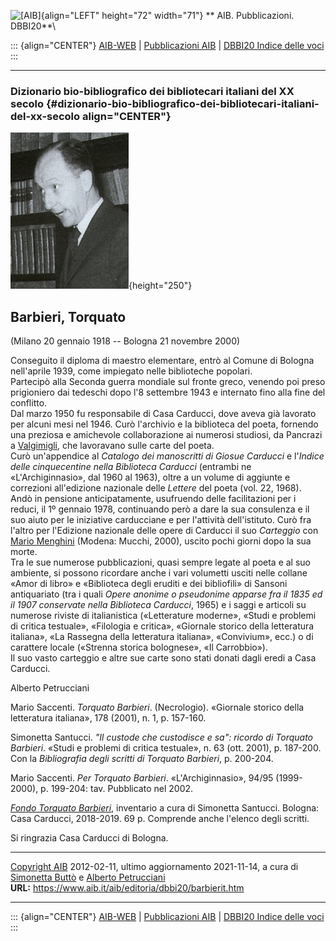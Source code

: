 ![\[AIB\]](/aib/wi/aibv72.gif){align="LEFT" height="72" width="71"}
** AIB. Pubblicazioni. DBBI20**\

::: {align="CENTER"}
[AIB-WEB](/) \| [Pubblicazioni AIB](/pubblicazioni/) \| [DBBI20 Indice
delle voci](dbbi20.htm)
:::

------------------------------------------------------------------------

### Dizionario bio-bibliografico dei bibliotecari italiani del XX secolo {#dizionario-bio-bibliografico-dei-bibliotecari-italiani-del-xx-secolo align="CENTER"}

![\[Ritratto\]](barbierit.jpg){height="250"}

## Barbieri, Torquato

(Milano 20 gennaio 1918 -- Bologna 21 novembre 2000)

Conseguito il diploma di maestro elementare, entrò al Comune di Bologna
nell\'aprile 1939, come impiegato nelle biblioteche popolari.\
Partecipò alla Seconda guerra mondiale sul fronte greco, venendo poi
preso prigioniero dai tedeschi dopo l\'8 settembre 1943 e internato fino
alla fine del conflitto.\
Dal marzo 1950 fu responsabile di Casa Carducci, dove aveva già lavorato
per alcuni mesi nel 1946. Curò l\'archivio e la biblioteca del poeta,
fornendo una preziosa e amichevole collaborazione ai numerosi studiosi,
da Pancrazi a [Valgimigli](valgimigli.htm), che lavoravano sulle carte
del poeta.\
Curò un\'appendice al *Catalogo dei manoscritti di Giosue Carducci* e
l\'*Indice delle cinquecentine nella Biblioteca Carducci* (entrambi ne
«L\'Archiginnasio», dal 1960 al 1963), oltre a un volume di aggiunte e
correzioni all\'edizione nazionale delle *Lettere* del poeta (vol. 22,
1968).\
Andò in pensione anticipatamente, usufruendo delle facilitazioni per i
reduci, il 1º gennaio 1978, continuando però a dare la sua consulenza e
il suo aiuto per le iniziative carducciane e per l\'attività
dell\'istituto. Curò fra l\'altro per l\'Edizione nazionale delle opere
di Carducci il suo *Carteggio* con [Mario Menghini](menghini.htm)
(Modena: Mucchi, 2000), uscito pochi giorni dopo la sua morte.\
Tra le sue numerose pubblicazioni, quasi sempre legate al poeta e al suo
ambiente, si possono ricordare anche i vari volumetti usciti nelle
collane «Amor di libro» e «Biblioteca degli eruditi e dei bibliofili» di
Sansoni antiquariato (tra i quali *Opere anonime o pseudonime apparse
fra il 1835 ed il 1907 conservate nella Biblioteca Carducci*, 1965) e i
saggi e articoli su numerose riviste di italianistica («Letterature
moderne», «Studi e problemi di critica testuale», «Filologia e critica»,
«Giornale storico della letteratura italiana», «La Rassegna della
letteratura italiana», «Convivium», ecc.) o di carattere locale
(«Strenna storica bolognese», «Il Carrobbio»).\
Il suo vasto carteggio e altre sue carte sono stati donati dagli eredi a
Casa Carducci.

Alberto Petrucciani

Mario Saccenti. *Torquato Barbieri*. (Necrologio). «Giornale storico
della letteratura italiana», 178 (2001), n. 1, p. 157-160.

Simonetta Santucci. *\"Il custode che custodisce e sa\": ricordo di
Torquato Barbieri*. «Studi e problemi di critica testuale», n. 63 (ott.
2001), p. 187-200. Con la *Bibliografia degli scritti di Torquato
Barbieri*, p. 200-204.

Mario Saccenti. *Per Torquato Barbieri*. «L\'Archiginnasio», 94/95
(1999-2000), p. 199-204: tav. Pubblicato nel 2002.

*[Fondo Torquato
Barbieri](http://informa.comune.bologna.it/iperbole/media/files/inventariobarbieri.pdf)*,
inventario a cura di Simonetta Santucci. Bologna: Casa Carducci,
2018-2019. 69 p. Comprende anche l\'elenco degli scritti.

Si ringrazia Casa Carducci di Bologna.

------------------------------------------------------------------------

[Copyright AIB](/su-questo-sito/dichiarazione-di-copyright-aib-web/)
2012-02-11, ultimo aggiornamento 2021-11-14, a cura di [Simonetta
Buttò](/aib/redazione3.htm) e [Alberto
Petrucciani](/su-questo-sito/redazione-aib-web/)\
**URL:** https://www.aib.it/aib/editoria/dbbi20/barbierit.htm

------------------------------------------------------------------------

::: {align="CENTER"}
[AIB-WEB](/) \| [Pubblicazioni AIB](/pubblicazioni/) \| [DBBI20 Indice
delle voci](dbbi20.htm)
:::

